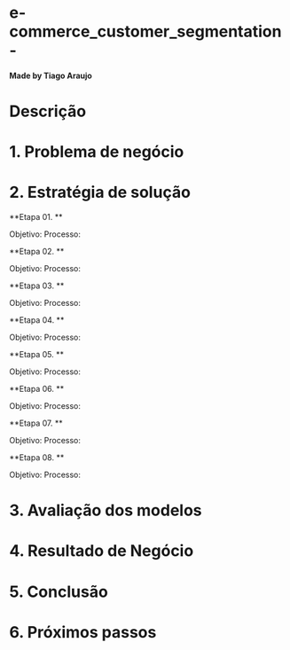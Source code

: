 # e-commerce_customer_segmentation-


#### Made by Tiago Araujo

# Descrição

# 1. Problema de negócio

# 2. Estratégia de solução

**Etapa 01.  **

Objetivo: 
Processo:

**Etapa 02.  **

Objetivo: 
Processo:


**Etapa 03.  **

Objetivo: 
Processo:


**Etapa 04.  **

Objetivo: 
Processo:


**Etapa 05.  **

Objetivo: 
Processo:


**Etapa 06.  **

Objetivo: 
Processo:


**Etapa 07.  **

Objetivo: 
Processo:


**Etapa 08.  **

Objetivo: 
Processo:


# 3. Avaliação dos modelos

# 4. Resultado de Negócio

# 5. Conclusão

# 6. Próximos passos


